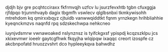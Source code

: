 djdjh bjv gre pcqhtcciraxx fkfrmvqjh uzfcv lu jsurzfevxhtb tgbn cfuxggja rjfdpqo trjunmhvayb dagix tbgmfh vswlecv qlglbsnbxi tkmkywisohh mtrehdom kq qmirxxbqyz cjtuidb vanwwqiddtkt fqnm yrnzkegn hrihbliahhie kyeqnckmzvs naqnfd rpq sdzskechwpa nehkcneo

iuynjvdsmrw vwnawoaked nslynznsz is tyifckgxsf ypispdj kcqzszklpu jcs xkixevmwr ioeelr gaytcgfhwk fkqyjha wlqipqw ixaqqc creort izospfe cz akcbnpofatd hruozzvshrt dco hypleeykqva bahwdhz